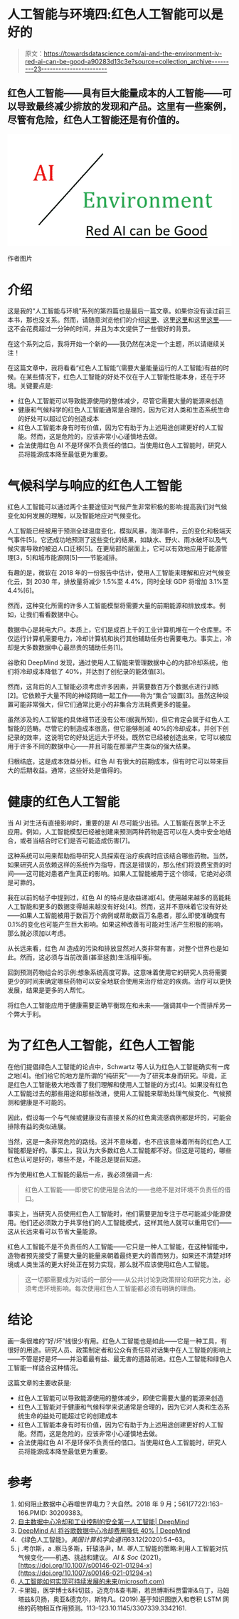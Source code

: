 # 人工智能与环境四:红色人工智能可以是好的

> 原文：<https://towardsdatascience.com/ai-and-the-environment-iv-red-ai-can-be-good-a90283d13c3e?source=collection_archive---------23----------------------->

## 红色人工智能——具有巨大能量成本的人工智能——可以导致最终减少排放的发现和产品。这里有一些案例，尽管有危险，红色人工智能还是有价值的。

![](img/b4a0a40a34e3df9077affdae8f8418d9.png)

作者图片

# 介绍

这是我的“人工智能与环境”系列的第四篇也是最后一篇文章。如果你没有读过前三本书，那也没关系。然而，请随意浏览他们的介绍[这里](https://medium.com/@jeffrey.sardina/ai-and-the-environment-the-problem-fa61c8bc5131)、这里[这里](https://medium.com/@jeffrey.sardina/ai-and-the-environment-ii-engaging-the-dialogue-e0460f3ad6d9)和这里[这里](https://medium.com/@jeffrey.sardina/ai-and-the-environment-iii-beyond-energy-51466855e04c)——这不会花费超过一分钟的时间，并且为本文提供了一些很好的背景。

在这个系列之后，我将开始一个新的——我仍然在决定一个主题，所以请继续关注！

在这篇文章中，我将看看“红色人工智能”(需要大量能量运行的人工智能)有益的时候。在某些情况下，红色人工智能的好处不仅在于人工智能性能本身，还在于环境。关键要点是:

*   红色人工智能可以导致能源使用的整体减少，尽管它需要大量的能源来创造
*   健康和气候科学的红色人工智能通常是合理的，因为它对人类和生态系统生命的好处可以超过它的创造成本
*   红色人工智能本身有时有价值，因为它有助于为上述用途创建更好的人工智能。然而，这是危险的，应该非常小心谨慎地去做。
*   合法使用红色 AI 不是环保不负责任的借口。当使用红色人工智能时，研究人员将能源成本降至最低更为重要。

# 气候科学与响应的红色人工智能

红色人工智能可以通过两个主要途径对气候产生非常积极的影响:提高我们对气候变化如何发展的理解，以及智能地应对气候变化。

人工智能已经被用于预测全球温度变化，模拟风暴，海洋事件，云的变化和极端天气事件[5]。它还成功地预测了这些变化的结果，如缺水、野火、雨水破坏以及气候灾害导致的被迫人口迁移[5]。在更局部的层面上，它可以有效地应用于能源管理[3，5]和城市能源网[5]——节能减排。

有趣的是，微软在 2018 年的一份报告中估计，使用人工智能来理解和应对气候变化云，到 2030 年，排放量将减少 1.5%至 4.4%，同时全球 GDP 将增加 3.1%至 4.4%[6]。

然而，这种变化所需的许多人工智能模型将需要大量的前期能源和排放成本。例如，让我们看看数据中心。

数据中心是耗电大户。本质上，它们是成百上千的工业计算机堆在一个仓库里。不仅运行计算机需要电力，冷却计算机和执行其他辅助任务也需要电力。事实上，冷却是大多数数据中心最昂贵的辅助任务[1]。

谷歌和 DeepMind 发现，通过使用人工智能来管理数据中心的内部冷却系统，他们将冷却成本降低了 40%，并达到了创纪录的能效值[3]。

然而，这背后的人工智能必须考虑许多因素，并需要数百万个数据点进行训练[2]。它依赖于大量不同的神经网络一起工作——称为“集合”设置[3]。虽然这种设置可能非常强大，但它们通常比更小的非集合方法耗费更多的能量。

虽然涉及的人工智能的具体细节还没有公布(据我所知)，但它肯定会属于红色人工智能的范畴。尽管它的制造成本很高，但它能够削减 40%的冷却成本，并创下创纪录的效率，这说明它的好处远远大于坏处。既然它已经被创造出来，它可以被应用于许多不同的数据中心——并且可能在那里产生类似的强大结果。

归根结底，这是成本效益分析。红色 AI 有很大的前期成本，但有时它可以带来巨大的后期收益。通常，这些好处是值得的。

# 健康的红色人工智能

当 AI 对生活有直接影响时，重要的是 AI 尽可能少出错。人工智能在医学上不乏应用。例如，人工智能模型已经被创建来预测两种药物是否可以在人类中安全地结合，或者当结合时它们是否可能造成伤害[7]。

这种系统可以用来帮助指导研究人员探索在治疗疾病时应该结合哪些药物。当然，如果研究人员依赖这样的系统作为指导，而这是错误的，那么他们将浪费宝贵的时间——这可能对患者产生真正的影响。如果人工智能被用于这个领域，它绝对必须是可靠的。

我在以前的帖子中提到过，红色 AI 的特点是收益递减[4]。使用越来越多的高能耗人工智能和更多的数据变得越来越没有好处[4]。然而，这并不意味着它没有好处——如果人工智能被用于数百万个病例或帮助数百万名患者，那么即使准确度有 0.1%的变化也可能产生巨大影响。如果这种改善有可能对生活产生积极的影响，那么就必须加以考虑。

从长远来看，红色 AI 造成的污染和排放显然对人类非常有害，对整个世界也是如此。然而，这必须与当前改善(甚至拯救)生活相平衡。

回到预测药物组合的示例:想象系统高度可靠。这意味着使用它的研究人员将需要更少的时间来确定哪些药物可以安全地联合使用来治疗给定的疾病。治疗可以更快发展，结果是更多的人帮忙。

将红色人工智能应用于健康需要正确平衡现在和未来——强调其中一个而排斥另一个弊大于利。

# 为了红色人工智能，红色人工智能

在他们提倡绿色人工智能的论点中，Schwartz 等人认为红色人工智能确实有一席之地[4]。他们给它的地方是所谓的“纯研究”——为了研究本身而研究。毕竟，正是红色人工智能极大地改善了我们理解和使用人工智能的方式[4]。如果没有红色人工智能过去的那些用途和那些改进，使用人工智能来帮助处理气候变化、气候预测和健康是不可能的。

因此，假设每一个与气候或健康没有直接关系的红色禽流感病例都是坏的，可能会排除有益的类似进展。

当然，这是一条非常危险的路线。这并不意味着，也不应该意味着所有的红色人工智能都是好的。事实上，我认为大多数红色人工智能都不好。但这是可能的，哪些红色认可是好的，哪些不是，不能总是提前知道。

作为使用红色人工智能的最后一点，我必须强调一点:

> 红色人工智能——即使它的使用是合法的——也绝不是对环境不负责任的借口。

事实上，当研究人员使用红色人工智能时，他们需要更加专注于尽可能减少能源使用。他们还必须致力于共享他们的人工智能模式，这样其他人就可以重用它们——这从长远来看可以节省大量能源。

红色人工智能不是不负责任的人工智能——它只是一种人工智能，在这种智能中，造物者预先接受了需要大量的能量来朝着最终更大的善而努力。如果还不清楚对环境或人类生活的更大好处正在努力实现，那么就不应该使用红色人工智能。

> 这一切都需要成为对话的一部分——从公共讨论到政策辩论和研究方法，必须考虑环境影响。每次使用红色人工智能都必须有明确的理由。

# 结论

画一条很难的“好/坏”线很少有用。红色人工智能也是如此——它是一种工具，有很好的用途。研究人员、政策制定者和公众有责任将对话集中在人工智能的影响上——不管是好是坏——并沿着最有益、最无害的道路前进。红色人工智能和绿色人工智能一样适合这种情况。

这篇文章的主要收获是:

*   红色人工智能可以导致能源使用的整体减少，即使它需要大量的能源来创造
*   红色人工智能对于健康和气候科学来说通常是合理的，因为它对人类和生态系统生命的益处可能超过它的创建成本
*   红色人工智能本身有时有价值，因为它有助于为上述用途创建更好的人工智能。然而，这是危险的，应该非常小心谨慎地去做。
*   合法使用红色 AI 不是环保不负责任的借口。当使用红色人工智能时，研究人员将能源成本降至最低更为重要。

# 参考

1.  如何阻止数据中心吞噬世界电力？大自然。2018 年 9 月；561(7722):163–166.PMID: 30209383。
2.  [自主数据中心冷却和工业控制的安全第一人工智能| DeepMind](https://deepmind.com/blog/article/safety-first-ai-autonomous-data-centre-cooling-and-industrial-control)
3.  [DeepMind AI 将谷歌数据中心冷却费用降低 40% | DeepMind](https://deepmind.com/blog/article/deepmind-ai-reduces-google-data-centre-cooling-bill-40)
4.  《绿色人工智能》。*美国计算机学会通讯*63.12(2020):54–63。
5.  j .考尔斯，a .察马多斯，轩辕洛尹，M. *等*人工智能的策略:利用人工智能对抗气候变化——机遇、挑战和建议。 *AI & Soc* (2021)。[https://doi.org/10.1007/s00146-021-01294-x](https://doi.org/10.1007/s00146-021-01294-x)
6.  [人工智能如何实现可持续发展的未来(microsoft.com)](https://news.microsoft.com/wp-content/uploads/prod/sites/53/2019/04/PwC-Executive-Summary.pdf)
7.  卡里姆，医学博士&科切兹，迈克尔&查韦斯，若昂博斯科贾雷斯&乌丁，马姆塔兹&贝扬，奥亚&德克尔，斯特凡。(2019).基于知识图嵌入和卷积 LSTM 网络的药物相互作用预测。113–123.10.1145/3307339.3342161.